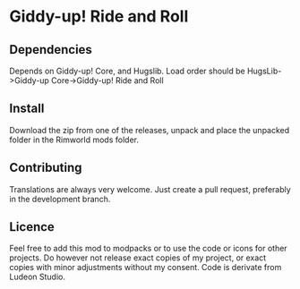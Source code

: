 # Giddy-up! Ride and Roll

## Dependencies

Depends on Giddy-up! Core, and Hugslib. Load order should be HugsLib->Giddy-up Core->Giddy-up! Ride and Roll

## Install

Download the zip from one of the releases, unpack and place the unpacked folder in the Rimworld mods folder. 

## Contributing

Translations are always very welcome. Just create a pull request, preferably in the development branch. 

## Licence
Feel free to add this mod to modpacks or to use the code or icons for other projects. 
Do however not release exact copies of my project, or exact copies with minor adjustments without my consent.
Code is derivate from Ludeon Studio.
